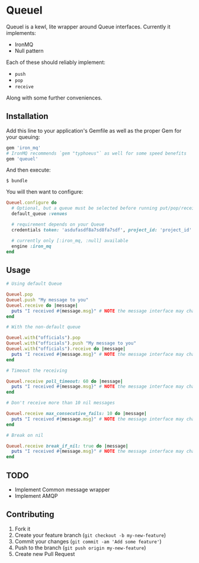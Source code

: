 # Queuel

Queuel is a kewl, lite wrapper around Queue interfaces. Currently it implements:

* IronMQ
* Null pattern

Each of these should reliably implement:

* `push`
* `pop`
* `receive`

Along with some further conveniences.

## Installation

Add this line to your application's Gemfile as well as the proper Gem for
your queuing:

```ruby
gem 'iron_mq'
# IronMQ recommends `gem "typhoeus"` as well for some speed benefits
gem 'queuel'
```

And then execute:

    $ bundle

You will then want to configure:

```ruby
Queuel.configure do
  # Optional, but a queue must be selected before running put/pop/receive
  default_queue :venues

  # requirement depends on your Queue
  credentials token: 'asdufasdf8a7sd8fa7sdf', project_id: 'project_id'

  # currently only [:iron_mq, :null] available
  engine :iron_mq
end
```

## Usage

```ruby
# Using default Queue

Queuel.pop
Queuel.push "My message to you"
Queuel.receive do |message|
  puts "I received #{message.msg}" # NOTE the message interface may change, this is currently not wrapped by the gem
end

# With the non-default queue

Queuel.with("officials").pop
Queuel.with("officials").push "My message to you"
Queuel.with("officials").receive do |message|
  puts "I received #{message.msg}" # NOTE the message interface may change, this is currently not wrapped by the gem
end

# Timeout the receiving

Queuel.receive poll_timeout: 60 do |message|
  puts "I received #{message.msg}" # NOTE the message interface may change, this is currently not wrapped by the gem
end

# Don't receive more than 10 nil messages

Queuel.receive max_consecutive_fails: 10 do |message|
  puts "I received #{message.msg}" # NOTE the message interface may change, this is currently not wrapped by the gem
end

# Break on nil

Queuel.receive break_if_nil: true do |message|
  puts "I received #{message.msg}" # NOTE the message interface may change, this is currently not wrapped by the gem
end
```

## TODO

* Implement Common message wrapper
* Implement AMQP

## Contributing

1. Fork it
2. Create your feature branch (`git checkout -b my-new-feature`)
3. Commit your changes (`git commit -am 'Add some feature'`)
4. Push to the branch (`git push origin my-new-feature`)
5. Create new Pull Request
